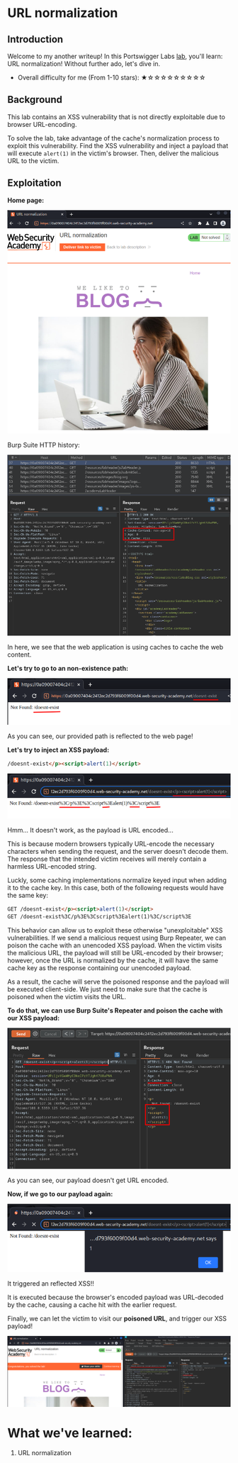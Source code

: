 # URL normalization

## Introduction

Welcome to my another writeup! In this Portswigger Labs [lab](https://portswigger.net/web-security/web-cache-poisoning/exploiting-implementation-flaws/lab-web-cache-poisoning-normalization), you'll learn: URL normalization! Without further ado, let's dive in.

- Overall difficulty for me (From 1-10 stars): ★☆☆☆☆☆☆☆☆☆

## Background

This lab contains an XSS vulnerability that is not directly exploitable due to browser URL-encoding.

To solve the lab, take advantage of the cache's normalization process to exploit this vulnerability. Find the XSS vulnerability and inject a payload that will execute `alert(1)` in the victim's browser. Then, deliver the malicious URL to the victim.

## Exploitation

**Home page:**

![](https://github.com/siunam321/CTF-Writeups/blob/main/Portswigger-Labs/Web-Cache-Poisoning/Cache-9/images/Pasted%20image%2020230125193523.png)

Burp Suite HTTP history:

![](https://github.com/siunam321/CTF-Writeups/blob/main/Portswigger-Labs/Web-Cache-Poisoning/Cache-9/images/Pasted%20image%2020230125193539.png)

In here, we see that the web application is using caches to cache the web content.

**Let's try to go to an non-existence path:**

![](https://github.com/siunam321/CTF-Writeups/blob/main/Portswigger-Labs/Web-Cache-Poisoning/Cache-9/images/Pasted%20image%2020230125195318.png)

As you can see, our provided path is reflected to the web page!

**Let's try to inject an XSS payload:**
```html
/doesnt-exist</p><script>alert(1)</script>
```

![](https://github.com/siunam321/CTF-Writeups/blob/main/Portswigger-Labs/Web-Cache-Poisoning/Cache-9/images/Pasted%20image%2020230125195559.png)

Hmm... It doesn't work, as the payload is URL encoded...

This is because modern browsers typically URL-encode the necessary characters when sending the request, and the server doesn't decode them. The response that the intended victim receives will merely contain a harmless URL-encoded string.

Luckly, some caching implementations normalize keyed input when adding it to the cache key. In this case, both of the following requests would have the same key:

```html
GET /doesnt-exist</p><script>alert(1)</script>
GET /doesnt-exist%3C/p%3E%3Cscript%3Ealert(1)%3C/script%3E
```

This behavior can allow us to exploit these otherwise "unexploitable" XSS vulnerabilities. If we send a malicious request using Burp Repeater, we can poison the cache with an unencoded XSS payload. When the victim visits the malicious URL, the payload will still be URL-encoded by their browser; however, once the URL is normalized by the cache, it will have the same cache key as the response containing our unencoded payload.

As a result, the cache will serve the poisoned response and the payload will be executed client-side. We just need to make sure that the cache is poisoned when the victim visits the URL.

**To do that, we can use Burp Suite's Repeater and poison the cache with our XSS payload:**

![](https://github.com/siunam321/CTF-Writeups/blob/main/Portswigger-Labs/Web-Cache-Poisoning/Cache-9/images/Pasted%20image%2020230125195820.png)

As you can see, our payload doesn't get URL encoded.

**Now, if we go to our payload again:**

![](https://github.com/siunam321/CTF-Writeups/blob/main/Portswigger-Labs/Web-Cache-Poisoning/Cache-9/images/Pasted%20image%2020230125195907.png)

It triggered an reflected XSS!!

It is executed because the browser's encoded payload was URL-decoded by the cache, causing a cache hit with the earlier request.

Finally, we can let the victim to visit our **poisoned URL**, and trigger our XSS payload!

![](https://github.com/siunam321/CTF-Writeups/blob/main/Portswigger-Labs/Web-Cache-Poisoning/Cache-9/images/Pasted%20image%2020230125200321.png)

# What we've learned:

1. URL normalization